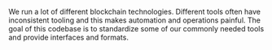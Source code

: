 

We run a lot of different blockchain technologies. Different tools often have inconsistent tooling and this makes automation and operations painful. The goal of this codebase is to standardize some of our commonly needed tools and provide interfaces and formats.

